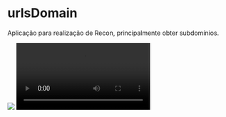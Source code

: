 # urlsDomain
Aplicação para realização de Recon, principalmente obter subdomínios. 

<img src="https://d2r9epyceweg5n.cloudfront.net/stores/002/653/032/products/branco_1398291-464d3b84f4e5bd8fed17000978058737-1024-1024.png"/>

<video src="https://www.youtube.com/watch?v=W1G11I_nMOQ&themeRefresh=1"/>

# Instalação Dependências
<code>chmod +x setup.sh
./setup</code>

# Como usar
<code>git clone https://github.com/paulogualter/urlsDomain
cd urlsDomain
chmod +x urlsDomain
./urlsDomain exemplo.com.br</code>

